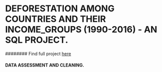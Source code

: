 # DEFORESTATION AMONG COUNTRIES AND THEIR INCOME_GROUPS (1990-2016) - AN SQL PROJECT.
######## Find full project [here](https://github.com/Cleancent26/DATA_ANALYTICS/blob/main/DEFORESTATION_AMONG_COUNTRIES.sql)
#### DATA ASSESSMENT AND CLEANING.
##### 
